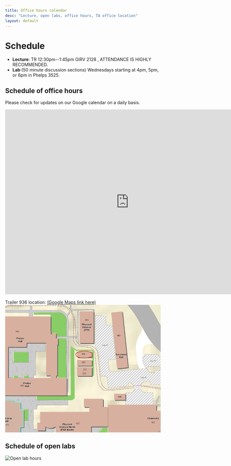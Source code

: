 ```yaml
---
title: Office hours calendar
desc: "Lecture, open labs, office hours, TA office location"
layout: default
---
```


# Schedule <a name="schedule"></a>

* **Lecture**: TR 12:30pm--1:45pm GIRV 2128 , ATTENDANCE IS HIGHLY RECOMMENDED.
* **Lab**:(50 minute discussion sections) Wednesdays starting at 4pm, 5pm, or 6pm in Phelps 3525.

## Schedule of office hours

Please check for updates on our Google calendar on a daily basis.

<iframe src="https://calendar.google.com/calendar/embed?mode=WEEK&amp;height=600&amp;wkst=1&amp;bgcolor=%23FFFFFF&amp;src=e1d2239s5lhjm47r7rqe98plug%40group.calendar.google.com&amp;color=%235229A3&amp;ctz=America%2FLos_Angeles" style="border-width:0" width="800" height="600" frameborder="0" scrolling="no"></iframe>

Trailer 936 location: [(Google Maps link here)](https://goo.gl/maps/5P8RwH86sFq)<br />
![Trailer 936 location](/images/936.png)

## Schedule of open labs

<img src="/info/openlabs.png" alt="Open lab hours" width="666px" />
